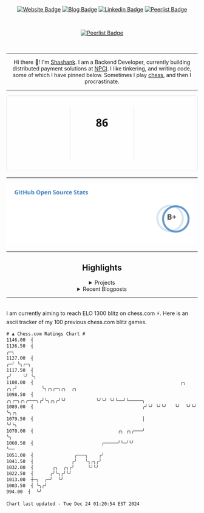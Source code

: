 <div align="center"><p><a href="https://ssnk.in"><img src="https://img.shields.io/badge/-Website-3B7EBF?style=for-the-badge&amp;logo=amp&amp;logoColor=white" alt="Website Badge"></a> <a href="https://hashnode.ssnk.in"><img src="https://img.shields.io/badge/-Blog-3B7EBF?style=for-the-badge&amp;logo=Hashnode&amp;logoColor=white" alt="Blog Badge"></a> <a href="https://linkedin.com/in/shashank-priyadarshi"><img src="https://img.shields.io/badge/-LinkedIn-3B7EBF?style=for-the-badge&amp;logo=Linkedin&amp;logoColor=white" alt="Linkedin Badge"></a> <a href="https://peerlist.io/shasha"><img src="https://img.shields.io/badge/-PeerList-3B7EBF?style=for-the-badge&amp;logo=Peerlist&amp;logoColor=white" alt="Peerlist Badge"/></a></p></br> <p><a href="https://holopin.io/@shashankpriyadarshi"><img src="https://holopin.me/shashankpriyadarshi" alt="Peerlist Badge"/></a></p></br> <hr><p>Hi there 👋! I'm <a href="https://ssnk.in">Shashank</a>. I am a Backend Developer, currently building distributed payment solutions at <a href="https://npci.org.in">NPCI</a>. I like tinkering, and writing code, some of which I have pinned below. Sometimes I play <a href="https://www.chess.com/member/ttefabob">chess</a>, and then I procrastinate.</p><hr><p><img src="./assets/images/streak_stats.svg"/></p><hr><p><img src="./assets/images/open_source_stats.svg"/></p><hr><h2>Highlights</h2><details><summary>Projects</summary><br /><ul><li><a href="https://github.com/shashank-priyadarshi/utils" target="_blank" rel="noopener noreferrer">utils</a> Last Updated : 2024-12-23</li><li><a href="https://github.com/shashank-priyadarshi/projects" target="_blank" rel="noopener noreferrer">projects</a> Last Updated : 2024-12-20</li><li><a href="https://github.com/shashank-priyadarshi/portfolio-core-ui" target="_blank" rel="noopener noreferrer">portfolio-core-ui</a> Last Updated : 2024-12-16</li><li><a href="https://github.com/shashank-priyadarshi/upgraded-disco" target="_blank" rel="noopener noreferrer">upgraded-disco</a> Last Updated : 2024-12-13</li><li><a href="https://github.com/shashank-priyadarshi/coredns" target="_blank" rel="noopener noreferrer">coredns</a> Last Updated : 2024-11-04</li></ul></details><details><summary>Recent Blogposts</summary><br /><ul><li><a href="https://hashnode.ssnk.in/traffic-light-simulator-in-angular-2023" target="_blank" rel="noopener noreferrer">Traffic Light Simulator in Angular</a> Published : 2023-09-16</li><li><a href="https://hashnode.ssnk.in/oop-in-go-interfaces" target="_blank" rel="noopener noreferrer">OOP in Go: Interfaces</a> Published : 2023-03-04</li><li><a href="https://hashnode.ssnk.in/oop-in-go-structs" target="_blank" rel="noopener noreferrer">OOP in Go: Structs</a> Published : 2023-02-24</li></ul></details><hr></div></br>I am currently aiming to reach ELO 1300 blitz on chess.com ⚡. Here is an ascii tracker of my 100 previous chess.com blitz games.
  
  
  ```
# ♟︎ Chess.com Ratings Chart #
 1146.00  ┤
 1136.50  ┤                                                                  ╭─╮
 1127.00  ┤                                                                ╭─╯ ╰╮╭─╮
 1117.50  ┤                                                               ╭╯    ╰╯ ╰╮
 1108.00  ┤                                                      ╭╮    ╭╮╭╯         ╰╮╭╮╭─╮╭╮  ╭╮
 1098.50  ┤                                         ╭╮╭─╮╭╮╭───╮╭╯╰╮╭╮╭╯╰╯           ╰╯╰╯ ╰╯╰──╯╰─────╮
 1089.00  ┤                                        ╭╯╰╯ ╰╯╰╯   ╰╯  ╰╯╰╯                               ╰╮╭╮
 1079.50  ┤                                        │                                                   ╰╯╰╮
 1070.00  ┤                               ╭╮ ╭╮╭───╯                                                      ╰╮
 1060.50  ┤                         ╭─────╯╰─╯╰╯                                                           ╰──
 1051.00  ┤               ╭───╮    ╭╯
 1041.50  ┤              ╭╯   ╰╮╭╮╭╯
 1032.00  ┤       ╭╮  ╭╮╭╯     ╰╯╰╯
 1022.50  ┤      ╭╯╰╮╭╯╰╯
 1013.00  ┼─╮  ╭─╯  ╰╯
 1003.50  ┤ ╰╮╭╯
  994.00  ┤  ╰╯

Chart last updated - Tue Dec 24 01:20:54 EST 2024  
  ```
  

